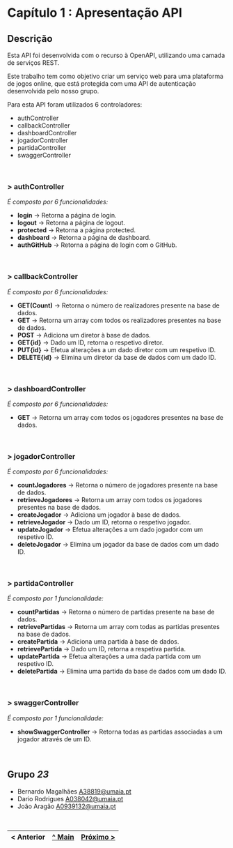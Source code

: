 # Capítulo 1 : Apresentação API

## Descrição

Esta API foi desenvolvida com o recurso à OpenAPI, utilizando uma camada de serviços REST.

Este trabalho tem como objetivo criar um serviço web para uma plataforma de jogos online, que está protegida com uma API de autenticação desenvolvida pelo nosso grupo.


Para esta API foram utilizados 6 controladores:
* authController
* callbackController
* dashboardController
* jogadorController
* partidaController
* swaggerController

</br>

### > **authController**
_É composto por 6 funcionalidades:_
* **login** -> Retorna a página de login.
* **logout** -> Retorna a página de logout.
* **protected** -> Retorna a página protected.
* **dashboard** -> Retorna a página de dashboard.
* **authGitHub** -> Retorna a página de login com o GitHub.

<br>

### > **callbackController**
_É composto por 6 funcionalidades:_
* **GET(Count)** -> Retorna o número de realizadores presente na base de dados.
* **GET** -> Retorna um array com todos os realizadores presentes na base de dados.
* **POST** -> Adiciona um diretor à base de dados.
* **GET{id}** -> Dado um ID, retorna o respetivo diretor.
* **PUT{id}** -> Efetua alterações a um dado diretor com um respetivo ID.
* **DELETE{id}** -> Elimina um diretor da base de dados com um dado ID.

<br>

### > **dashboardController**
_É composto por 6 funcionalidades:_
* **GET** -> Retorna um array com todos os jogadores presentes na base de dados.

<br>

### > **jogadorController**
_É composto por 6 funcionalidades:_
* **countJogadores** -> Retorna o número de jogadores presente na base de dados.
* **retrieveJogadores** -> Retorna um array com todos os jogadores presentes na base de dados.
* **createJogador** -> Adiciona um jogador à base de dados.
* **retrieveJogador** -> Dado um ID, retorna o respetivo jogador.
* **updateJogador** -> Efetua alterações a um dado jogador com um respetivo ID.
* **deleteJogador** -> Elimina um jogador da base de dados com um dado ID.

<br>

### > **partidaController**
_É composto por 1 funcionalidade:_
* **countPartidas** -> Retorna o número de partidas presente na base de dados.
* **retrievePartidas** -> Retorna um array com todas as partidas presentes na base de dados.
* **createPartida** -> Adiciona uma partida à base de dados.
* **retrievePartida** -> Dado um ID, retorna a respetiva partida.
* **updatePartida** -> Efetua alterações a uma dada partida com um respetivo ID.
* **deletePartida** -> Elimina uma partida da base de dados com um dado ID.

<br>

### > **swaggerController**
_É composto por 1 funcionalidade:_
* **showSwaggerController** -> Retorna todas as partidas associadas a um jogador através de um ID.

<br>

## Grupo _23_
* Bernardo Magalhães [A38819@umaia.pt](mailto:A38819@umaia.pt)
* Dario Rodrigues [A038042@umaia.pt](mailto:A038042@umaia.pt)
* João Aragão [A0939132@umaia.pt](mailto:A0939132@umaia.pt)


<br>

|< Anterior | [^ Main](../) | [Próximo >](c2.md)
:--- | :---: | ---: 